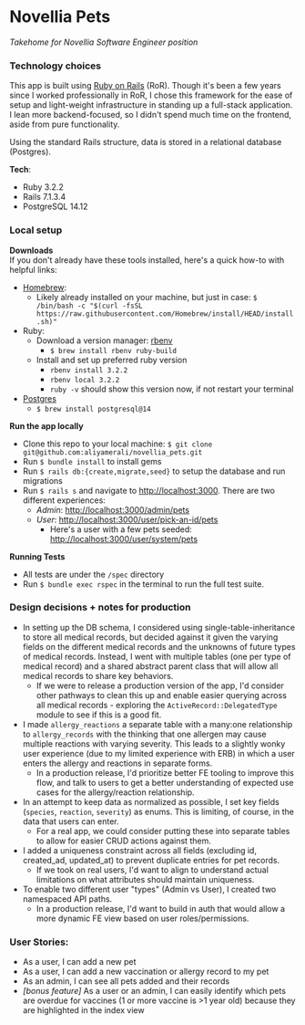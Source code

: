 # Novellia Pets
_Takehome for Novellia Software Engineer position_

### Technology choices
This app is built using [Ruby on Rails](https://rubyonrails.org/) (RoR). Though it's been a few years since I worked professionally in RoR, I chose this framework for the ease of setup and light-weight infrastructure in standing up a full-stack application. I lean more backend-focused, so I didn't spend much time on the frontend, aside from pure functionality.

Using the standard Rails structure, data is stored in a relational database (Postgres).

**Tech**:
* Ruby 3.2.2
* Rails 7.1.3.4
* PostgreSQL 14.12

### Local setup
**Downloads**  
If you don't already have these tools installed, here's a quick how-to with helpful links:
* [Homebrew](https://brew.sh/): 
    - Likely already installed on your machine, but just in case: 
    `$ /bin/bash -c "$(curl -fsSL https://raw.githubusercontent.com/Homebrew/install/HEAD/install.sh)"`
* Ruby:
    - Download a version manager: [rbenv](https://github.com/rbenv/rbenv)
        - `$ brew install rbenv ruby-build`
    - Install and set up preferred ruby version
        - `rbenv install 3.2.2`
        - `rbenv local 3.2.2`
        - `ruby -v` should show this version now, if not restart your terminal
* [Postgres](https://formulae.brew.sh/formula/postgresql@14)
    - `$ brew install postgresql@14`

**Run the app locally** 
- Clone this repo to your local machine: `$ git clone git@github.com:aliyamerali/novellia_pets.git`
- Run `$ bundle install` to install gems
- Run `$ rails db:{create,migrate,seed}` to setup the database and run migrations
- Run `$ rails s` and navigate to [http://localhost:3000](http://localhost:3000). There are two different experiences: 
    - _Admin_: [http://localhost:3000/admin/pets](http://localhost:3000/admin/pets)
    - _User_: [http://localhost:3000/user/pick-an-id/pets](http://localhost:3000/user/pick-an-id/pets)
        - Here's a user with a few pets seeded: [http://localhost:3000/user/system/pets](http://localhost:3000/user/system/pets)

**Running Tests**
* All tests are under the `/spec` directory
* Run `$ bundle exec rspec` in the terminal to run the full test suite. 


### Design decisions + notes for production

* In setting up the DB schema, I considered using single-table-inheritance to store all medical records, but decided against it given the varying fields on the different medical records and the unknowns of future types of medical records. Instead, I went with multiple tables (one per type of medical record) and a shared abstract parent class that will allow all medical records to share key behaviors.
    * If we were to release a production version of the app, I'd consider other pathways to clean this up and enable easier querying across all medical records - exploring the `ActiveRecord::DelegatedType` module to see if this is a good fit.
* I made `allergy_reactions` a separate table with a many:one relationship to `allergy_records` with the thinking that one allergen may cause multiple reactions with varying severity. This leads to a slightly wonky user experience (due to my limited experience with ERB) in which a user enters the allergy and reactions in separate forms.
    * In a production release, I'd prioritize better FE tooling to improve this flow, and talk to users to get a better understanding of expected use cases for the allergy/reaction relationship.
* In an attempt to keep data as normalized as possible, I set key fields (`species`, `reaction`, `severity`) as enums. This is limiting, of course, in the data that users can enter.
    * For a real app, we could consider putting these into separate tables to allow for easier CRUD actions against them.
* I added a uniqueness constraint across all fields (excluding id, created_ad, updated_at) to prevent duplicate entries for pet records.
    * If we took on real users, I'd want to align to understand actual limitations on what attributes should maintain uniqueness.
* To enable two different user "types" (Admin vs User), I created two namespaced API paths.
    * In a production release, I'd want to build in auth that would allow a more dynamic FE view based on user roles/permissions. 

### User Stories:
- As a user, I can add a new pet
- As a user, I can add a new vaccination or allergy record to my pet
- As an admin, I can see all pets added and their records
- _[bonus feature]_ As a user or an admin, I can easily identify which pets are overdue for vaccines (1 or more vaccine is >1 year old) because they are highlighted in the index view
